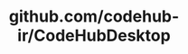 ---
layout: post
title: github.com/codehub-ir/CodeHubDesktop
categories: link
tags: [انگلیسی, گیت‌هاب, برنامه‌نویسی]
---